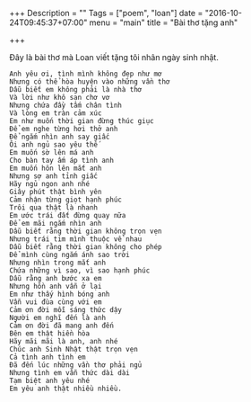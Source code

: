 +++
Description = ""
Tags = ["poem", "loan"]
date = "2016-10-24T09:45:37+07:00"
menu = "main"
title = "Bài thơ tặng anh"

+++

Đây là bài thơ mà Loan viết tặng tôi nhân ngày sinh nhật.


	Anh yêu ơi, tình mình không đẹp như mơ
	Nhưng có thể hòa huyện vào những vần thơ
	Dẫu biết em không phải là nhà thơ
	Và lời như khô sạn chơ vơ
	Nhưng chứa đầy tấm chân tình
	Và lòng em tràn cảm xúc
	Em như muốn thời gian đừng thúc giục
	Để em nghe từng hơi thở anh
	Để ngắm nhìn anh say giấc
	Ôi anh ngủ sao yêu thế
	Em muốn sờ lên má anh
	Cho bàn tay ấm áp tình anh
	Em muốn hôn lên mắt anh
	Nhưng sợ anh tỉnh giấc
	Hãy ngủ ngon anh nhé
	Giây phút thật bình yên
	Cảm nhận từng giọt hạnh phúc
	Trôi qua thật là nhanh
	Em ước trái đất đừng quay nữa
	Để em mãi ngắm nhìn anh
	Dẫu biết rằng thời gian không trọn vẹn
	Nhưng trái tim mình thuộc về nhau
	Dẫu biết rằng thời gian không cho phép
	Để mình cùng ngắm ánh sao trời
	Nhưng nhìn trong mắt anh
	Chứa những vì sao, vì sao hạnh phúc
	Dẫu rằng anh bước xa em
	Nhưng hồn anh vẫn ở lại
	Em như thấy hình bóng anh
	Vẫn vui đùa cùng với em
	Cảm ơn đời mỗi sáng thức dậy
	Người em nghĩ đến là anh
	Cảm ơn đời đã mang anh đến
	Bên em thật hiền hòa
	Hãy mãi mãi là anh, anh nhé
	Chúc anh Sinh Nhật thật trọn vẹn
	Cả tình anh tình em
	Đã đến lúc những vần thơ phải ngủ
	Nhưng tình em vẫn thức dài dài
	Tạm biệt anh yêu nhé
	Em yêu anh thật nhiều nhiều.
